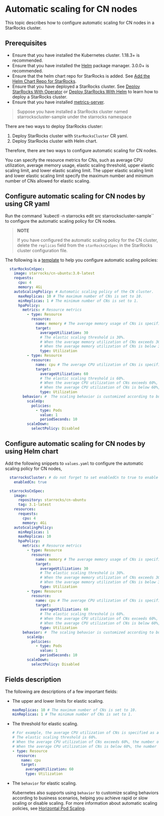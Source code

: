 # Automatic scaling for CN nodes

This topic describes how to configure automatic scaling for CN nodes in a StarRocks cluster.

## Prerequisites

- Ensure that you have installed the Kubernetes cluster. 1.18.3+ is recommended.
- Ensure that you have installed the [Helm](https://helm.sh/) package manager. 3.0.0+ is recommended.
- Ensure that the helm chart repo for StarRocks is added.
  See [Add the Helm Chart Repo for StarRocks](./add_helm_repo_howto.md).
- Ensure that you have deployed a StarRocks cluster.
  See [Deploy StarRocks With Operator](./deploy_starrocks_with_operator_howto.md)
  or [Deploy StarRocks With Helm](./deploy_starrocks_with_helm_howto.md)
  to learn how to deploy a StarRocks cluster.
- Ensure that you have installed [metrics-server](https://github.com/kubernetes-sigs/metrics-server).

> Suppose you have installed a StarRocks cluster named starrockscluster-sample under the starrocks namespace

There are two ways to deploy StarRocks cluster:

1. Deploy StarRocks cluster with `StarRocksCluster` CR yaml.
2. Deploy StarRocks cluster with Helm chart.

Therefore, there are two ways to configure automatic scaling for CN nodes.

You can specify the resource metrics for CNs, such as average CPU utilization, average memory
usage, elastic scaling threshold, upper elastic scaling limit, and lower elastic scaling limit. The upper elastic
scaling limit and lower elastic scaling limit specify the maximum number and minimum number of CNs allowed for elastic
scaling.

## Configure automatic scaling for CN nodes by using CR yaml

Run the command `kubectl -n starrocks edit src starrockscluster-sample`` to configure the automatic scaling policy for
CN nodes.

> **NOTE**
>
> If you have configured the automatic scaling policy for the CN cluster, delete the `replicas` field from the
> `starRocksCnSpec` in the StarRocks cluster configuration file.

The following is a [template](../examples/starrocks/deploy_a_starrocks_cluster_with_cn.yaml) to help you configure
automatic scaling policies:

```YAML
  starRocksCnSpec:
    image: starrocks/cn-ubuntu:3.0-latest
    requests:
      cpu: 4
      memory: 4Gi
    autoScalingPolicy: # Automatic scaling policy of the CN cluster.
      maxReplicas: 10 # The maximum number of CNs is set to 10.
      minReplicas: 1 # The minimum number of CNs is set to 1.
      hpaPolicy:
        metrics: # Resource metrics
          - type: Resource
            resource:
              name: memory # The average memory usage of CNs is specified as a resource metric.
              target:
                averageUtilization: 30
                # The elastic scaling threshold is 30%.
                # When the average memory utilization of CNs exceeds 30%, the number of CNs increases for scale-out.
                # When the average memory utilization of CNs is below 30%, the number of CNs decreases for scale-in.
                type: Utilization
          - type: Resource
            resource:
              name: cpu # The average CPU utilization of CNs is specified as a resource metric.
              target:
                averageUtilization: 60
                # The elastic scaling threshold is 60%.
                # When the average CPU utilization of CNs exceeds 60%, the number of CNs increases for scale-out.
                # When the average CPU utilization of CNs is below 60%, the number of CNs decreases for scale-in.
                type: Utilization
        behavior: #  The scaling behavior is customized according to business scenarios, helping you achieve rapid or slow scaling or disable scaling.
          scaleUp:
            policies:
              - type: Pods
                value: 1
                periodSeconds: 10
          scaleDown:
            selectPolicy: Disabled
```

## Configure automatic scaling for CN nodes by using Helm chart

Add the following snippets to `values.yaml` to configure the automatic scaling policy for CN nodes,

```YAML
  starrocksCluster: # do not forget to set enabledCn to true to enable deployment of CNs.
    enabledCn: true

  starrocksCnSpec:
    image:
      repository: starrocks/cn-ubuntu
      tag: 3.1-latest
    resources:
      requests:
        cpu: 4
        memory: 4Gi
    autoScalingPolicy:
      minReplicas: 1
      maxReplicas: 10
      hpaPolicy:
        metrics: # Resource metrics
          - type: Resource
            resource:
              name: memory # The average memory usage of CNs is specified as a resource metric.
              target:
                averageUtilization: 30
                # The elastic scaling threshold is 30%.
                # When the average memory utilization of CNs exceeds 30%, the number of CNs increases for scale-out.
                # When the average memory utilization of CNs is below 30%, the number of CNs decreases for scale-in.
                type: Utilization
          - type: Resource
            resource:
              name: cpu # The average CPU utilization of CNs is specified as a resource metric.
              target:
                averageUtilization: 60
                # The elastic scaling threshold is 60%.
                # When the average CPU utilization of CNs exceeds 60%, the number of CNs increases for scale-out.
                # When the average CPU utilization of CNs is below 60%, the number of CNs decreases for scale-in.
                type: Utilization
        behavior: #  The scaling behavior is customized according to business scenarios, helping you achieve rapid or slow scaling or disable scaling.
          scaleUp:
            policies:
              - type: Pods
                value: 1
                periodSeconds: 10
          scaleDown:
            selectPolicy: Disabled
```

## Fields description

The following are descriptions of a few important fields:

- The upper and lower limits for elastic scaling.

  ```YAML
  maxReplicas: 10 # The maximum number of CNs is set to 10.
  minReplicas: 1 # The minimum number of CNs is set to 1.
  ```

- The threshold for elastic scaling.

  ```YAML
  # For example, the average CPU utilization of CNs is specified as a resource metric.
  # The elastic scaling threshold is 60%.
  # When the average CPU utilization of CNs exceeds 60%, the number of CNs increases for scale-out.
  # When the average CPU utilization of CNs is below 60%, the number of CNs decreases for scale-in.
  - type: Resource
    resource:
      name: cpu
      target:
        averageUtilization: 60
        type: Utilization
  ```

- The `behavior` for elastic scaling.

  Kubernetes also supports using `behavior` to customize scaling behaviors according to business scenarios, helping you
  achieve rapid or slow scaling or disable scaling. For more information about automatic scaling policies,
  see [Horizontal Pod Scaling](https://kubernetes.io/docs/tasks/run-application/horizontal-pod-autoscale/).
